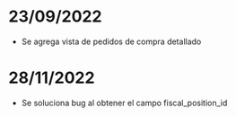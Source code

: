 # 23/09/2022
* Se agrega vista de pedidos de compra detallado

# 28/11/2022
* Se soluciona bug al obtener el campo fiscal_position_id